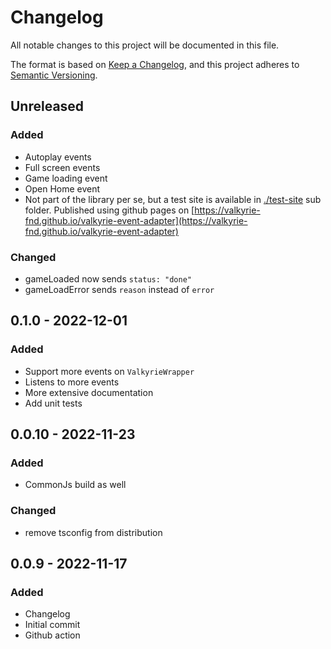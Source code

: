 # Changelog

All notable changes to this project will be documented in this file.

The format is based on [Keep a Changelog](https://keepachangelog.com/en/1.0.0/),
and this project adheres to [Semantic Versioning](https://semver.org/spec/v2.0.0.html).

## Unreleased
### Added
- Autoplay events
- Full screen events
- Game loading event
- Open Home event
- Not part of the library per se, but a test site is available in [./test-site](./test-site/) sub folder. Published using github pages on [https://valkyrie-fnd.github.io/valkyrie-event-adapter](https://valkyrie-fnd.github.io/valkyrie-event-adapter)

### Changed
- gameLoaded now sends `status: "done"`
- gameLoadError sends `reason` instead of `error`
## 0.1.0 - 2022-12-01
### Added
- Support more events on `ValkyrieWrapper`
- Listens to more events
- More extensive documentation
- Add unit tests

## 0.0.10 - 2022-11-23
### Added
- CommonJs build as well

### Changed
- remove tsconfig from distribution

## 0.0.9 - 2022-11-17
### Added
- Changelog
- Initial commit
- Github action
